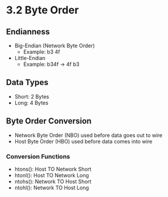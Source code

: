 # 3.2 Byte Order

## Endianness
- Big-Endian (Network Byte Order)
  - Example: b3 4f
- Little-Endian
  - Example: b34f → 4f b3

## Data Types
- Short: 2 Bytes
- Long: 4 Bytes

## Byte Order Conversion
- Network Byte Order (NBO) used before data goes out to wire
- Host Byte Order (HBO) used before data comes into wire

### Conversion Functions
- htons(): Host TO Network Short
- htonl(): Host TO Network Long
- ntohs(): Network TO Host Short
- ntohl(): Network TO Host Long